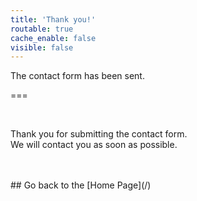 ```yaml
---
title: 'Thank you!'
routable: true
cache_enable: false
visible: false
---
```


The contact form has been sent.
 

===

<br> 

Thank you for submitting the contact form.<br>
We will contact you as soon as possible.


<br>
<br>
## Go back to the [Home Page](/)

<br>
<br>
<br>